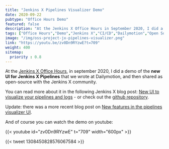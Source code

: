```yaml
---
title: "Jenkins X Pipelines Visualizer Demo"
date: 2020-09-22
pubtype: "Office Hours Demo"
featured: false
description: "At the Jenkins X Office Hours in September 2020, I did a demo of the new UI for Jenkins X Pipelines that we wrote at Dailymotion, and shared as open-source with the Jenkins X community."
tags: ["Office Hours","Demo","Jenkins X","CI/CD","Dailymotion","Open Source"]
image: "/img/oss-project-jx-pipelines-visualizer.png"
link: "https://youtu.be/zv0Dn9RYzwE?t=709"
weight: 400
sitemap:
  priority : 0.8
---
```


At the [Jenkins X Office Hours](https://jenkins-x.io/community/office_hours/), in september 2020, I did a demo of the **new UI for Jenkins X Pipelines** that we wrote at Dailymotion, and then shared as open-source with the Jenkins X community.

You can read more about it in the following Jenkins X blog post: [New UI to visualize your pipelines and logs](https://jenkins-x.io/blog/2020/09/23/jx-pipelines-visualizer/) - or check out the [github repository](https://github.com/jenkins-x/jx-pipelines-visualizer).

Update: there was a more recent blog post on [New features in the pipelines visualizer UI](https://jenkins-x.io/blog/2021/01/18/jx-pipelines-visualizer-v1/).

And of course you can watch the demo on youtube:

{{< youtube id="zv0Dn9RYzwE" t="709" width="600px" >}}

{{< tweet 1308450828576067584 >}}
